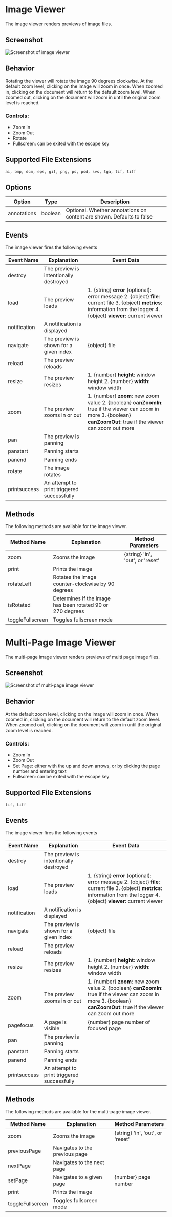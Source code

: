 # Image Viewer

The image viewer renders previews of image files.

## Screenshot
![Screenshot of image viewer](../../../../images/image.png)

## Behavior
Rotating the viewer will rotate the image 90 degrees clockwise. At the default zoom level, clicking on the image will zoom in once. When zoomed in, clicking on the document will return to the default zoom level. When zoomed out, clicking on the document will zoom in until the original zoom level is reached.

### Controls:
* Zoom In
* Zoom Out
* Rotate
* Fullscreen: can be exited with the escape key

## Supported File Extensions

`ai, bmp, dcm, eps, gif, png, ps, psd, svs, tga, tif, tiff`

## Options

| Option | Type | Description |
| --- | --- | --- |
| annotations | boolean | Optional. Whether annotations on content are shown. Defaults to false |

## Events
The image viewer fires the following events

| Event Name | Explanation | Event Data |
| --- | --- | --- |
| destroy | The preview is intentionally destroyed ||
| load |  The preview loads | 1. {string} **error** (optional): error message 2. {object} **file**: current file 3. {object} **metrics**: information from the logger 4. {object} **viewer**: current viewer |
| notification | A notification is displayed ||
| navigate | The preview is shown for a given index | {object} file |
| reload | The preview reloads ||
| resize | The preview resizes | 1. {number} **height**: window height 2. {number} **width**: window width |
| zoom | The preview zooms in or out | 1. {number} **zoom**: new zoom value 2. {boolean} **canZoomIn**: true if the viewer can zoom in more 3. {boolean} **canZoomOut**: true if the viewer can zoom out more |
| pan | The preview is panning ||
| panstart | Panning starts ||
| panend | Panning ends ||
| rotate | The image rotates ||
| printsuccess | An attempt to print triggered successfully ||

## Methods

The following methods are available for the image viewer.

| Method Name | Explanation | Method Parameters |
| --- | --- | --- |
| zoom | Zooms the image | {string} 'in', 'out', or 'reset' |
| print | Prints the image ||
| rotateLeft | Rotates the image counter-clockwise by 90 degrees ||
| isRotated | Determines if the image has been rotated 90 or 270 degrees ||
| toggleFullscreen | Toggles fullscreen mode ||

# Multi-Page Image Viewer

The multi-page image viewer renders previews of multi page image files.

## Screenshot
![Screenshot of multi-page image viewer](../../../../images/multi-page.png)

## Behavior
At the default zoom level, clicking on the image will zoom in once. When zoomed in, clicking on the document will return to the default zoom level. When zoomed out, clicking on the document will zoom in until the original zoom level is reached.

### Controls:
* Zoom In
* Zoom Out
* Set Page: either with the up and down arrows, or by clicking the page number and entering text
* Fullscreen: can be exited with the escape key

## Supported File Extensions

`tif, tiff`

## Events
The image viewer fires the following events

| Event Name | Explanation | Event Data |
| --- | --- | --- |
| destroy | The preview is intentionally destroyed ||
| load |  The preview loads | 1. {string} **error** (optional): error message 2. {object} **file**: current file 3. {object} **metrics**: information from the logger 4. {object} **viewer**: current viewer |
| notification | A notification is displayed ||
| navigate | The preview is shown for a given index | {object} file |
| reload | The preview reloads ||
| resize | The preview resizes | 1. {number} **height**: window height 2. {number} **width**: window width |
| zoom | The preview zooms in or out | 1. {number} **zoom**: new zoom value 2. {boolean} **canZoomIn**: true if the viewer can zoom in more 3. {boolean} **canZoomOut**: true if the viewer can zoom out more |
| pagefocus | A page is visible | {number} page number of focused page |
| pan | The preview is panning ||
| panstart | Panning starts ||
| panend | Panning ends ||
| printsuccess | An attempt to print triggered successfully ||

## Methods

The following methods are available for the multi-page image viewer.

| Method Name | Explanation | Method Parameters |
| --- | --- | --- |
| zoom | Zooms the image | {string} 'in', 'out', or 'reset' |
| previousPage | Navigates to the previous page ||
| nextPage | Navigates to the next page ||
| setPage | Navigates to a given page | {number} page number |
| print | Prints the image ||
| toggleFullscreen | Toggles fullscreen mode ||
